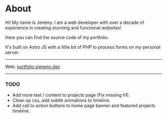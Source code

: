 # About

Hi! My name is Jeremy. I am a web developer with over a decade of experience in creating stunning and functional websites!

Here you can find the source code of my portfolio.

It's built on Astro JS with a little bit of PHP to process forms on my personal server.

---

Web: [portfolio.sjeremy.dev](https://portfolio.sjeremy.dev)

---

### TODO

-   Add more text / content to projects page (Fix missing h1).
-   Clean up css, add subtle animations to timeline.
-   Add call to action buttons to home page banner and featured projects timeline.
